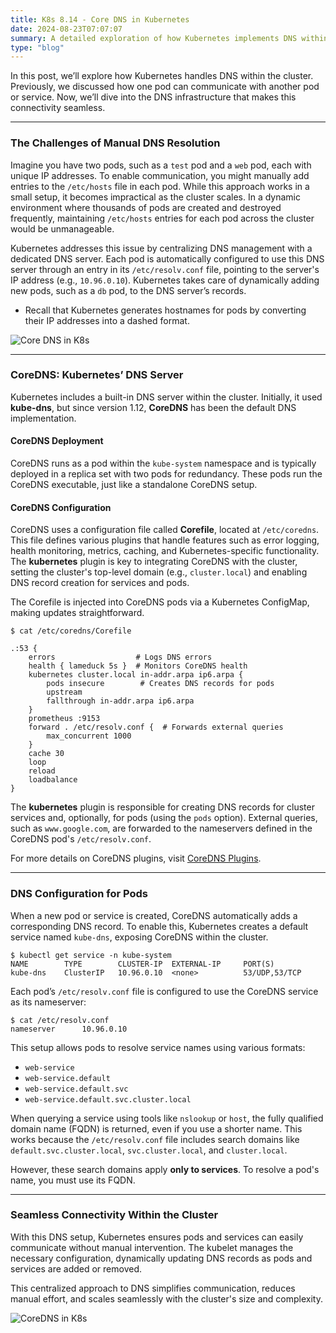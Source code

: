 ```yaml
---
title: K8s 8.14 - Core DNS in Kubernetes
date: 2024-08-23T07:07:07
summary: A detailed exploration of how Kubernetes implements DNS within the cluster, focusing on CoreDNS and its configuration.
type: "blog"
---
```


In this post, we’ll explore how Kubernetes handles DNS within the cluster. Previously, we discussed how one pod can communicate with another pod or service. Now, we’ll dive into the DNS infrastructure that makes this connectivity seamless.

---

### The Challenges of Manual DNS Resolution  

Imagine you have two pods, such as a `test` pod and a `web` pod, each with unique IP addresses. To enable communication, you might manually add entries to the `/etc/hosts` file in each pod. While this approach works in a small setup, it becomes impractical as the cluster scales. In a dynamic environment where thousands of pods are created and destroyed frequently, maintaining `/etc/hosts` entries for each pod across the cluster would be unmanageable.  

Kubernetes addresses this issue by centralizing DNS management with a dedicated DNS server. Each pod is automatically configured to use this DNS server through an entry in its `/etc/resolv.conf` file, pointing to the server's IP address (e.g., `10.96.0.10`). Kubernetes takes care of dynamically adding new pods, such as a `db` pod, to the DNS server’s records.  

- Recall that Kubernetes generates hostnames for pods by converting their IP addresses into a dashed format.  

![Core DNS in K8s](/images/kubernetes/diagrams/8-14-1-core-dns-in-k8s.png)

---

### CoreDNS: Kubernetes’ DNS Server  

Kubernetes includes a built-in DNS server within the cluster. Initially, it used **kube-dns**, but since version 1.12, **CoreDNS** has been the default DNS implementation.  

#### CoreDNS Deployment  
CoreDNS runs as a pod within the `kube-system` namespace and is typically deployed in a replica set with two pods for redundancy. These pods run the CoreDNS executable, just like a standalone CoreDNS setup.  

#### CoreDNS Configuration  
CoreDNS uses a configuration file called **Corefile**, located at `/etc/coredns`. This file defines various plugins that handle features such as error logging, health monitoring, metrics, caching, and Kubernetes-specific functionality. The **kubernetes** plugin is key to integrating CoreDNS with the cluster, setting the cluster's top-level domain (e.g., `cluster.local`) and enabling DNS record creation for services and pods.  

The Corefile is injected into CoreDNS pods via a Kubernetes ConfigMap, making updates straightforward.  

```
$ cat /etc/coredns/Corefile

.:53 {
    errors                  # Logs DNS errors
    health { lameduck 5s }  # Monitors CoreDNS health
    kubernetes cluster.local in-addr.arpa ip6.arpa {
        pods insecure        # Creates DNS records for pods
        upstream
        fallthrough in-addr.arpa ip6.arpa
    }
    prometheus :9153
    forward . /etc/resolv.conf {  # Forwards external queries
        max_concurrent 1000
    }
    cache 30
    loop
    reload
    loadbalance
}
```

The **kubernetes** plugin is responsible for creating DNS records for cluster services and, optionally, for pods (using the `pods` option). External queries, such as `www.google.com`, are forwarded to the nameservers defined in the CoreDNS pod's `/etc/resolv.conf`.  

For more details on CoreDNS plugins, visit [CoreDNS Plugins](https://coredns.io/plugins/).  

---

### DNS Configuration for Pods  

When a new pod or service is created, CoreDNS automatically adds a corresponding DNS record. To enable this, Kubernetes creates a default service named `kube-dns`, exposing CoreDNS within the cluster.  

```
$ kubectl get service -n kube-system
NAME        TYPE        CLUSTER-IP  EXTERNAL-IP     PORT(S)
kube-dns    ClusterIP   10.96.0.10  <none>          53/UDP,53/TCP
```

Each pod’s `/etc/resolv.conf` file is configured to use the CoreDNS service as its nameserver:  

```
$ cat /etc/resolv.conf
nameserver      10.96.0.10
```

This setup allows pods to resolve service names using various formats:  
- `web-service`  
- `web-service.default`  
- `web-service.default.svc`  
- `web-service.default.svc.cluster.local`  

When querying a service using tools like `nslookup` or `host`, the fully qualified domain name (FQDN) is returned, even if you use a shorter name. This works because the `/etc/resolv.conf` file includes search domains like `default.svc.cluster.local`, `svc.cluster.local`, and `cluster.local`.  

However, these search domains apply **only to services**. To resolve a pod's name, you must use its FQDN.  

---

### Seamless Connectivity Within the Cluster  

With this DNS setup, Kubernetes ensures pods and services can easily communicate without manual intervention. The kubelet manages the necessary configuration, dynamically updating DNS records as pods and services are added or removed.  

This centralized approach to DNS simplifies communication, reduces manual effort, and scales seamlessly with the cluster's size and complexity.  

![CoreDNS in K8s](/images/kubernetes/diagrams/8-14-2-core-dns-in-k8s.png)  